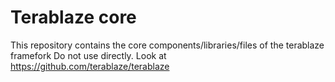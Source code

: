 # Terablaze core

This repository contains the core components/libraries/files of the terablaze framefork
Do not use directly.
Look at https://github.com/terablaze/terablaze